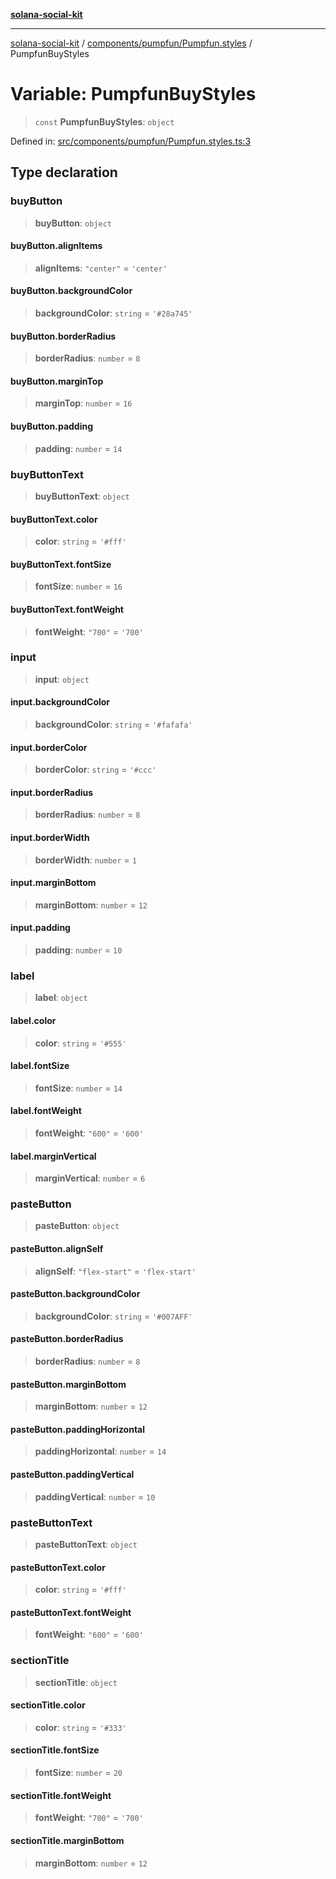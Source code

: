 [**solana-social-kit**](../../../../README.md)

***

[solana-social-kit](../../../../README.md) / [components/pumpfun/Pumpfun.styles](../README.md) / PumpfunBuyStyles

# Variable: PumpfunBuyStyles

> `const` **PumpfunBuyStyles**: `object`

Defined in: [src/components/pumpfun/Pumpfun.styles.ts:3](https://github.com/SendArcade/solana-social-starter/blob/98f94bb63d3814df24512365f6ae706d273e698f/src/components/pumpfun/Pumpfun.styles.ts#L3)

## Type declaration

### buyButton

> **buyButton**: `object`

#### buyButton.alignItems

> **alignItems**: `"center"` = `'center'`

#### buyButton.backgroundColor

> **backgroundColor**: `string` = `'#28a745'`

#### buyButton.borderRadius

> **borderRadius**: `number` = `8`

#### buyButton.marginTop

> **marginTop**: `number` = `16`

#### buyButton.padding

> **padding**: `number` = `14`

### buyButtonText

> **buyButtonText**: `object`

#### buyButtonText.color

> **color**: `string` = `'#fff'`

#### buyButtonText.fontSize

> **fontSize**: `number` = `16`

#### buyButtonText.fontWeight

> **fontWeight**: `"700"` = `'700'`

### input

> **input**: `object`

#### input.backgroundColor

> **backgroundColor**: `string` = `'#fafafa'`

#### input.borderColor

> **borderColor**: `string` = `'#ccc'`

#### input.borderRadius

> **borderRadius**: `number` = `8`

#### input.borderWidth

> **borderWidth**: `number` = `1`

#### input.marginBottom

> **marginBottom**: `number` = `12`

#### input.padding

> **padding**: `number` = `10`

### label

> **label**: `object`

#### label.color

> **color**: `string` = `'#555'`

#### label.fontSize

> **fontSize**: `number` = `14`

#### label.fontWeight

> **fontWeight**: `"600"` = `'600'`

#### label.marginVertical

> **marginVertical**: `number` = `6`

### pasteButton

> **pasteButton**: `object`

#### pasteButton.alignSelf

> **alignSelf**: `"flex-start"` = `'flex-start'`

#### pasteButton.backgroundColor

> **backgroundColor**: `string` = `'#007AFF'`

#### pasteButton.borderRadius

> **borderRadius**: `number` = `8`

#### pasteButton.marginBottom

> **marginBottom**: `number` = `12`

#### pasteButton.paddingHorizontal

> **paddingHorizontal**: `number` = `14`

#### pasteButton.paddingVertical

> **paddingVertical**: `number` = `10`

### pasteButtonText

> **pasteButtonText**: `object`

#### pasteButtonText.color

> **color**: `string` = `'#fff'`

#### pasteButtonText.fontWeight

> **fontWeight**: `"600"` = `'600'`

### sectionTitle

> **sectionTitle**: `object`

#### sectionTitle.color

> **color**: `string` = `'#333'`

#### sectionTitle.fontSize

> **fontSize**: `number` = `20`

#### sectionTitle.fontWeight

> **fontWeight**: `"700"` = `'700'`

#### sectionTitle.marginBottom

> **marginBottom**: `number` = `12`
